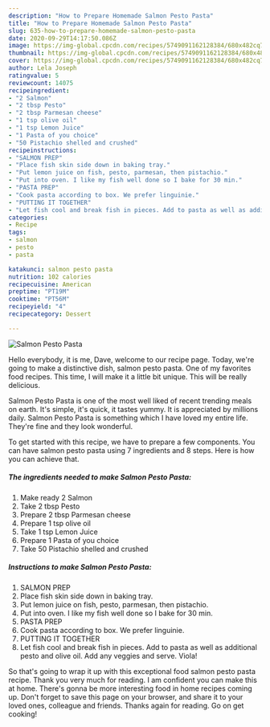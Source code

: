 ```yaml
---
description: "How to Prepare Homemade Salmon Pesto Pasta"
title: "How to Prepare Homemade Salmon Pesto Pasta"
slug: 635-how-to-prepare-homemade-salmon-pesto-pasta
date: 2020-09-29T14:17:50.086Z
image: https://img-global.cpcdn.com/recipes/5749091162128384/680x482cq70/salmon-pesto-pasta-recipe-main-photo.jpg
thumbnail: https://img-global.cpcdn.com/recipes/5749091162128384/680x482cq70/salmon-pesto-pasta-recipe-main-photo.jpg
cover: https://img-global.cpcdn.com/recipes/5749091162128384/680x482cq70/salmon-pesto-pasta-recipe-main-photo.jpg
author: Lela Joseph
ratingvalue: 5
reviewcount: 14075
recipeingredient:
- "2 Salmon"
- "2 tbsp Pesto"
- "2 tbsp Parmesan cheese"
- "1 tsp olive oil"
- "1 tsp Lemon Juice"
- "1 Pasta of you choice"
- "50 Pistachio shelled and crushed"
recipeinstructions:
- "SALMON PREP"
- "Place fish skin side down in baking tray."
- "Put lemon juice on fish, pesto, parmesan, then pistachio."
- "Put into oven. I like my fish well done so I bake for 30 min."
- "PASTA PREP"
- "Cook pasta according to box. We prefer linguinie."
- "PUTTING IT TOGETHER"
- "Let fish cool and break fish in pieces. Add to pasta as well as additional pesto and olive oil. Add any veggies and serve. Viola!"
categories:
- Recipe
tags:
- salmon
- pesto
- pasta

katakunci: salmon pesto pasta 
nutrition: 102 calories
recipecuisine: American
preptime: "PT19M"
cooktime: "PT56M"
recipeyield: "4"
recipecategory: Dessert

---
```



![Salmon Pesto Pasta](https://img-global.cpcdn.com/recipes/5749091162128384/680x482cq70/salmon-pesto-pasta-recipe-main-photo.jpg)

Hello everybody, it is me, Dave, welcome to our recipe page. Today, we're going to make a distinctive dish, salmon pesto pasta. One of my favorites food recipes. This time, I will make it a little bit unique. This will be really delicious.



Salmon Pesto Pasta is one of the most well liked of recent trending meals on earth. It's simple, it's quick, it tastes yummy. It is appreciated by millions daily. Salmon Pesto Pasta is something which I have loved my entire life. They're fine and they look wonderful.


To get started with this recipe, we have to prepare a few components. You can have salmon pesto pasta using 7 ingredients and 8 steps. Here is how you can achieve that.

<!--inarticleads1-->

##### The ingredients needed to make Salmon Pesto Pasta:

1. Make ready 2 Salmon
1. Take 2 tbsp Pesto
1. Prepare 2 tbsp Parmesan cheese
1. Prepare 1 tsp olive oil
1. Take 1 tsp Lemon Juice
1. Prepare 1 Pasta of you choice
1. Take 50 Pistachio shelled and crushed




<!--inarticleads2-->

##### Instructions to make Salmon Pesto Pasta:

1. SALMON PREP
1. Place fish skin side down in baking tray.
1. Put lemon juice on fish, pesto, parmesan, then pistachio.
1. Put into oven. I like my fish well done so I bake for 30 min.
1. PASTA PREP
1. Cook pasta according to box. We prefer linguinie.
1. PUTTING IT TOGETHER
1. Let fish cool and break fish in pieces. Add to pasta as well as additional pesto and olive oil. Add any veggies and serve. Viola!




So that's going to wrap it up with this exceptional food salmon pesto pasta recipe. Thank you very much for reading. I am confident you can make this at home. There's gonna be more interesting food in home recipes coming up. Don't forget to save this page on your browser, and share it to your loved ones, colleague and friends. Thanks again for reading. Go on get cooking!
